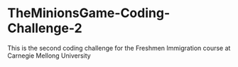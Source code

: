 # TheMinionsGame-Coding-Challenge-2

This is the second coding challenge for the Freshmen Immigration course at Carnegie Mellong University
